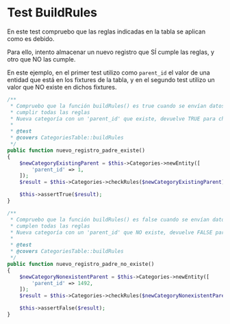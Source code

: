 # Test BuildRules

En este test compruebo que las reglas indicadas en la tabla se aplican como es debido.

Para ello, intento almacenar un nuevo registro que SÍ cumple las reglas, y otro que NO las cumple.

En este ejemplo, en el primer test utilizo como `parent_id` el valor de una entidad que está en los fixtures de la tabla, y en el segundo test utilizo un valor que NO existe en dichos fixtures.

```php
/**
 * Compruebo que la función buildRules() es true cuando se envían datos que deberían
 * cumplir todas las reglas
 * Nueva categoría con un 'parent_id' que existe, devuelve TRUE para checkRules()
 *
 * @test
 * @covers CategoriesTable::buildRules
 */
public function nuevo_registro_padre_existe()
{
    $newCategoryExistingParent = $this->Categories->newEntity([
        'parent_id' => 1,
    ]);
    $result = $this->Categories->checkRules($newCategoryExistingParent);

    $this->assertTrue($result);
}

/**
 * Compruebo que la función buildRules() es false cuando se envían datos que no
 * cumplen todas las reglas
 * Nueva categoría con un 'parent_id' que NO existe, devuelve FALSE para checkRules()
 *
 * @test
 * @covers CategoriesTable::buildRules
 */
public function nuevo_registro_padre_no_existe()
{
    $newCategoryNonexistentParent = $this->Categories->newEntity([
        'parent_id' => 1492,
    ]);
    $result = $this->Categories->checkRules($newCategoryNonexistentParent);

    $this->assertFalse($result);
}
```

